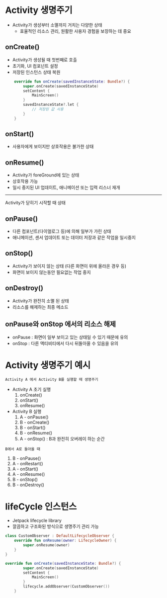 # Activity 생명주기
- Activity가 생성부터 소멸까지 거치는 다양한 상태
    - 효율적인 리소스 관리, 원활한 사용자 경험을 보장하는 데 중요

## onCreate()
- Activity가 생성될 때 첫번째로 호출
- 초기화, UI 컴포넌트 설정
- 저장된 인스턴스 상태 복원
```kotlin
    override fun onCreate(savedInstanceState: Bundle?) {
        super.onCreate(savedInstanceState)
        setContent {
            MainScreen()
        }
        savedInstanceState?.let {
            // 저장된 값 사용
        }
    }
```

## onStart()
- 사용자에게 보이지만 상호작용은 불가한 상태

## onResume()
- Activity가 foreGround에 있는 상태
- 상호작용 가능
- 일시 중지된 UI 업데이트, 애니메이션 또는 입력 리스너 재개

***
Activity가 닫히기 시작할 때 상태
## onPause()
- 다른 컴포넌트(다이얼로그 등)에 의해 일부가 가린 상태
- 애니메이션, 센서 업데이트 또는 데이터 저장과 같은 작업을 일시중지
## onStop()
- Activity가 보이지 않는 상태 (다른 화면이 위에 올라온 경우 등)
- 화면이 보이지 않는동안 필요없는 작업 중지
## onDestroy()
- Activity가 완전히 소멸 된 상태
- 리소스를 해제하는 최종 메소드

## onPause와 onStop 에서의 리소스 해제
- onPause : 화면이 일부 보이고 있는 상태일 수 있기 때문에 유의
- onStop : 다른 액티비티에서 다시 뒤돌아올 수 있음을 유의

# Activity 생명주기 예시
```
Activity A 에서 Activity B를 실행할 때 생명주기
```
- Activity A 초기 실행
    1. onCreate()
    2. onStart()
    3. onResume()
- Activity B 실행
    1. A - onPause()
    2. B - onCreate()
    3. B - onStart()
    4. B - onResume()
    5. A - onStop() : B과 완전히 오버레이 하는 순간
``` 
B에서 A로 돌아올 때
```
1. B - onPause()
2. A - onRestart()
3. A - onStart()
4. A - onResume()
5. B - onStop()
6. B - onDestroy()

# lifeCycle 인스턴스
- Jetpack lifecycle library
- 깔끔하고 구조화된 방식으로 생명주기 관리 가능

```kotlin
class CustomObserver : DefaultLifecycleObserver {
    override fun onResume(owner: LifecycleOwner) {
        super.onResume(owner)
    }
}

override fun onCreate(savedInstanceState: Bundle?) {
        super.onCreate(savedInstanceState)
        setContent {
            MainScreen()
        }
        lifecycle.addObserver(CustomObserver())
    }
```